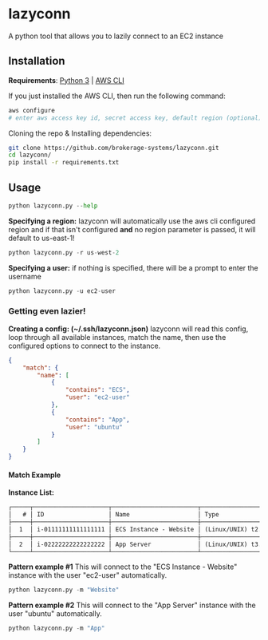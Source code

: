 # lazyconn

A python tool that allows you to lazily connect to an EC2 instance

## Installation

**Requirements**: [Python 3](https://www.python.org/downloads/release/python-3113/) | [AWS CLI](https://docs.aws.amazon.com/cli/latest/userguide/getting-started-install.html)

If you just installed the AWS CLI, then run the following command:
```bash
aws configure
# enter aws access key id, secret access key, default region (optional). (default output format does not need to be configured)
```

Cloning the repo & Installing dependencies:
```bash
git clone https://github.com/brokerage-systems/lazyconn.git
cd lazyconn/
pip install -r requirements.txt
```

## Usage

```python
python lazyconn.py --help
```

**Specifying a region:**
lazyconn will automatically use the aws cli configured region and if that isn't configured **and** no region parameter is passed, it will default to us-east-1!
```python
python lazyconn.py -r us-west-2
```

**Specifying a user:**
if nothing is specified, there will be a prompt to enter the username
```python
python lazyconn.py -u ec2-user
```

### Getting even lazier!
**Creating a config: (~/.ssh/lazyconn.json)**
lazyconn will read this config, loop through all available instances, match the name, then use the configured options to connect to the instance.
```json
{
    "match": {
        "name": [
            {
                "contains": "ECS",
                "user": "ec2-user"
            },
            {
                "contains": "App",
                "user": "ubuntu"
            }
        ]
    }
}
```

#### Match Example

**Instance List:**
```txt
┌─────┬─────────────────────┬────────────────────────┬──────────────────────────┬────────────────┬─────────┐
│   # │ ID                  │ Name                   │ Type                     │ IP Address     │ Key     │
├─────┼─────────────────────┼────────────────────────┼──────────────────────────┼────────────────┼─────────┤
│  1  │ i-01111111111111111 │ ECS Instance - Website │ (Linux/UNIX) t2.medium   │ 123.24.25.250  │ ecs.pem │
├─────┼─────────────────────┼────────────────────────┼──────────────────────────┼────────────────┼─────────┤
│  2  │ i-02222222222222222 │ App Server             │ (Linux/UNIX) t3.medium   │ 124.25.26.251  │ ec2.pem │
└─────┴─────────────────────┴────────────────────────┴──────────────────────────┴────────────────┴─────────┘
```

**Pattern example #1**
This will connect to the "ECS Instance - Website" instance with the user "ec2-user" automatically.
```python
python lazyconn.py -m "Website"
```
**Pattern example #2**
This will connect to the "App Server" instance with the user "ubuntu" automatically.
```python
python lazyconn.py -m "App"
```